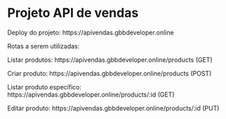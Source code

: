 <h1> Projeto API de vendas </h1>
<p>Deploy do projeto: https://apivendas.gbbdeveloper.online</p>
<p>Rotas a serem utilizadas:</p>
<p>Listar produtos: https://apivendas.gbbdeveloper.online/products (GET)</p>
<p>Criar produto: https://apivendas.gbbdeveloper.online/products (POST)</P>
<P>Listar produto específico: https://apivendas.gbbdeveloper.online/products/:id (GET)</p>
<p>Editar produto: https://apivendas.gbbdeveloper.online/products/:id (PUT)</p>

